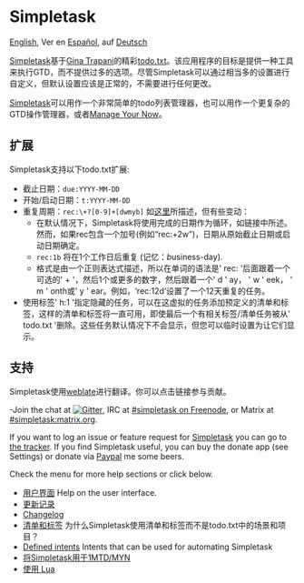 Simpletask
==========
[English](./index.en.md), Ver en [Español](./index.es.md), auf [Deutsch](./index.de.md) 

[Simpletask](https://github.com/mpcjanssen/simpletask-android)基于[Gina Trapani](http://ginatrapani.org/)的精彩[todo.txt](http://todotxt.com)。该应用程序的目标是提供一种工具来执行GTD，而不提供过多的选项。尽管Simpletask可以通过相当多的设置进行自定义，但默认设置应该是正常的，不需要进行任何更改。

[Simpletask](https://github.com/mpcjanssen/simpletask-android)可以用作一个非常简单的todo列表管理器，也可以用作一个更复杂的GTD操作管理器，或者[Manage Your Now](./MYN.en.md)。

扩展
----------

Simpletask支持以下todo.txt扩展:

-   截止日期：`due:YYYY-MM-DD`
-   开始/启动日期：`t:YYYY-MM-DD`
-   重复周期：`rec:\+?[0-9]+[dwmyb]`  如[这里](https://github.com/bram85/topydo/wiki/Recurrence)所描述，但有些变动：
    - 在默认情况下，Simpletask将使用完成的日期作为循环，如链接中所述。然而，如果rec包含一个加号(例如“rec:+2w”)，日期从原始截止日期或启动日期确定。
    - `rec:1b` 将在1个工作日后重复 (记忆：*b*usiness-day). 
    - 格式是由一个正则表达式描述，所以在单词的语法是' rec: '后面跟着一个可选的' + '，然后1个或更多的数字，然后跟着一个' d ' ay， ' w ' eek， ' m ' onth或' y ' ear。例如，‘rec:12d’设置了一个12天重复的任务。
- 使用标签' h:1 '指定隐藏的任务，可以在这虚拟的任务添加预定义的清单和标签，这样的清单和标签将一直可用，即使最后一个有相关标签/清单任务被从' todo.txt '删除。这些任务默认情况下不会显示，但您可以临时设置为让它们显示。

支持
-------

Simpletask使用[weblate](https://hosted.weblate.org/engage/simpletask/)进行翻译。你可以点击链接参与贡献。

-Join the chat at [![Gitter](images/gitter.png)](https://gitter.im/mpcjanssen/simpletask-android), IRC at [#simpletask on Freenode](https://webchat.freenode.net/?channels=simpletask), or Matrix at [#simpletask:matrix.org](https://matrix.to/#/#simpletask:matrix.org).

If you want to log an issue or feature request for [Simpletask](https://github.com/mpcjanssen/simpletask-android/) you can go to [the tracker](https://github.com/mpcjanssen/simpletask-android/issues). If you find Simpletask useful, you can buy the donate app (see Settings) or donate via [Paypal](https://www.paypal.com/cgi-bin/webscr?cmd=_donations&business=mpc%2ejanssen%40gmail%2ecom&lc=NL&item_name=mpcjanssen%2enl&item_number=Simpletask&currency_code=EUR&bn=PP%2dDonationsBF%3abtn_donateCC_LG%2egif%3aNonHosted) me some beers.

Check the menu for more help sections or click below.

- [用户界面](./ui.en.md) Help on the user interface.
- [更新记录](./changelog.zh.md)
- [Changelog](./changelog.en.md)
- [清单和标签](./listsandtags.en.md) 为什么Simpletask使用清单和标签而不是todo.txt中的场景和项目？
- [Defined intents](./intents.en.md) Intents that can be used for automating Simpletask
- [将Simpletask用于1MTD/MYN](./MYN.en.md)
- [使用 Lua](./script.en.md)









